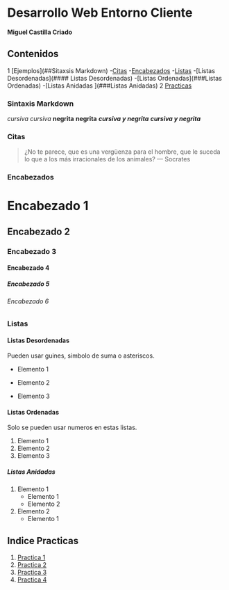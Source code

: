 # Desarrollo Web Entorno Cliente

**Miguel Castilla Criado**

## Contenidos

1 [Ejemplos](##Sitaxsis Markdown)
    -[Citas](###Citas)
    -[Encabezados](###Encabezados)
    -[Listas](###Listas)
        -[Listas Desordenadas](#### Listas Desordenadas)
        -[Listas Ordenadas](###Listas Ordenadas)
        -[Listas Anidadas ](###Listas Anidadas)
2 [Practicas](##Practicas)
        


### Sintaxis Markdown
*cursiva*
_cursiva_
**negrita**
__negrita__
***cursiva y negrita***
___cursiva y negrita___	

### Citas

> ¿No te parece, que es una vergüenza para el hombre, que le suceda lo que a los más irracionales de los animales? — Socrates


### Encabezados

# Encabezado 1
## Encabezado 2
### Encabezado 3
#### Encabezado 4
##### Encabezado 5
###### Encabezado 6



### Listas
#### Listas Desordenadas
Pueden usar guines, simbolo de suma o asteriscos.
- Elemento 1
+ Elemento 2
* Elemento 3

#### Listas Ordenadas
Solo se pueden usar numeros en estas listas.
1. Elemento 1
2. Elemento 2
3. Elemento 3

#####  Listas Anidadas
1. Elemento 1
    - Elemento 1
    + Elemento 2
2. Elemento 2
    * Elemento 1




## Indice Practicas
1. <a href='/Practicas/P1.md'>Practica 1</a> 
2. <a href= 'Practicas/P2.md'>Practica 2</a>
3. <a href= 'Practicas/P3.md'>Practica 3</a>
4. <a href= 'Practicas/P4.md'>Practica 4</a>

